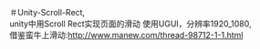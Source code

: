 ＃Unity-Scroll-Rect,      
unity中用Scroll Rect实现页面的滑动
使用UGUI，分辨率1920_1080,  
借鉴蛮牛上滑动:http://www.manew.com/thread-98712-1-1.html

